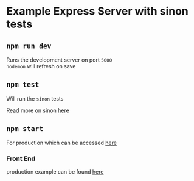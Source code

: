 # Example Express Server with sinon tests

## `npm run dev`

Runs the development server on port `5000` <br/>
`nodemon` will refresh on save

## `npm test`

Will run the `sinon` tests

Read more on sinon [here](https://sinonjs.org/)

## `npm start`

For production which can be accessed [here](https://evening-thicket-91077.herokuapp.com/)

### Front End

production example can be found [here](https://murmuring-wave-39934.herokuapp.com/)